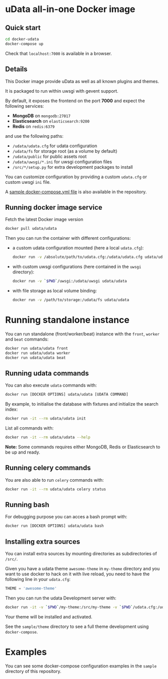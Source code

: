 # uData all-in-one Docker image

## Quick start

```bash
cd docker-udata
docker-compose up
```
Check that `localhost:7000` is available in a browser.


## Details

This Docker image provide uData as well as all known plugins and themes.

It is packaged to run within uwsgi with gevent support.

By default, it exposes the frontend on the port **7000** and expect the following services:

* **MongoDB** on `mongodb:27017`
* **Elasticsearch** on `elasticsearch:9200`
* **Redis** on `redis:6379`

and use the following paths:

* `/udata/udata.cfg` for udata configuration
* `/udata/fs` for storage root (as a volume by default)
* `/udata/public` for public assets root
* `/udata/uwsgi/*.ini` for uwsgi configuration files
* `/src/*/setup.py` for extra development packages to install

You can customize configuration by providing a custom `udata.cfg` or custom uwsgi `ini` file.

A [sample docker-compose.yml file](https://github.com/opendatateam/docker-udata/blob/master/docker-compose.yml)
is also available in the repository.

## Running docker image service

Fetch the latest Docker image version

```bash
docker pull udata/udata
```

Then you can run the container with different configurations:

* a custom udata configuration mounted (here a local `udata.cfg`):

    ```bash
    docker run -v /absolute/path/to/udata.cfg:/udata/udata.cfg udata/udata
    ```

* with custom uwsgi configurations (here contained in the `uwsgi` directory):

    ```bash
    docker run -v `$PWD`/uwsgi:/udata/uwsgi udata/udata
    ```

* with file storage as local volume binding:

    ```bash
    docker run -v /path/to/storage:/udata/fs udata/udata
    ```

# Running standalone instance

You can run standalone (front/worker/beat) instance with the `front`, `worker` and `beat` commands:

```bash
docker run udata/udata front
docker run udata/udata worker
docker run udata/udata beat
```

## Running udata commands

You can also execute `udata` commands with:

```bash
docker run [DOCKER OPTIONS] udata/udata [UDATA COMMAND]
```

By example, to initialise the database with fixtures and initialize the search index:

```bash
docker run -it --rm udata/udata init
```

List all commands with:

```bash
docker run -it --rm udata/udata --help
```

**Note:** Some commands requires either MongoDB, Redis or Elasticsearch to be up and ready.

## Running celery commands

You are also able to run `celery` commands with:

```bash
docker run -it --rm udata/udata celery status
```

## Running bash

For debugging purpose you can acces a bash prompt with:

```bash
docker run [DOCKER OPTIONS] udata/udata bash
```

## Installing extra sources

You can install extra sources by mounting directories as subdirectories of `/src/`.

Given you have a udata theme `awesome-theme` in `my-theme` directory
and you want to use docker to hack on it with live reload,
you need to have the following line in your `udata.cfg`:

```python
THEME = 'awesome-theme'
```

Then you can run the udata Development server with:

```bash
docker run -it -v `$PWD`/my-theme:/src/my-theme -v `$PWD`/udata.cfg:/udata/udata.cfg --rm udata/udata serve
```
Your theme will be installed and activated.

See the `sample/theme` directory to see a full theme development using `docker-compose`.

# Examples

You can see some docker-compose configuration examples in the `sample` directory of this repository.
